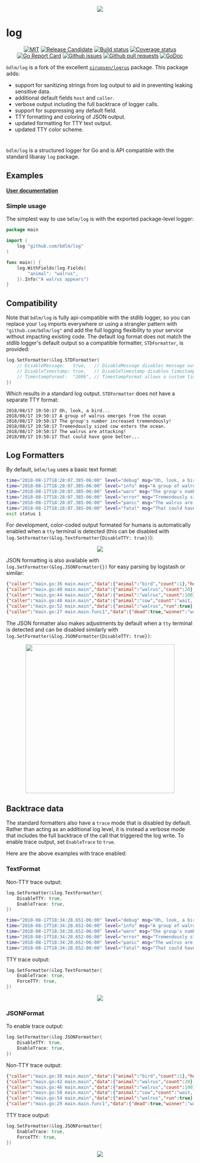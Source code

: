 <p align="center">
    <img src="https://github.com/bdlm/log/wiki/assets/images/tty.png">
</p>

# log

<p align="center">
	<a href="https://github.com/bdlm/log/blob/master/LICENSE"><img src="https://img.shields.io/badge/license-MIT-blue.svg" alt="MIT"></a>
	<a href="https://github.com/mkenney/software-guides/blob/master/STABILITY-BADGES.md#release-candidate"><img src="https://img.shields.io/badge/stability-pre--release-48c9b0.svg" alt="Release Candidate"></a>
	<a href="https://travis-ci.org/bdlm/log"><img src="https://travis-ci.org/bdlm/log.svg?branch=master" alt="Build status"></a>
	<a href="https://codecov.io/gh/bdlm/log"><img src="https://img.shields.io/codecov/c/github/bdlm/log/master.svg" alt="Coverage status"></a>
	<a href="https://goreportcard.com/report/github.com/bdlm/log"><img src="https://goreportcard.com/badge/github.com/bdlm/log" alt="Go Report Card"></a>
	<a href="https://github.com/bdlm/log/issues"><img src="https://img.shields.io/github/issues-raw/bdlm/log.svg" alt="Github issues"></a>
	<a href="https://github.com/bdlm/log/pulls"><img src="https://img.shields.io/github/issues-pr/bdlm/log.svg" alt="Github pull requests"></a>
	<a href="https://godoc.org/github.com/bdlm/log"><img src="https://godoc.org/github.com/bdlm/log?status.svg" alt="GoDoc"></a>
</p>

`bdlm/log` is a fork of the excellent [`sirupsen/logrus`](https://github.com/sirupsen/logrus) package. This package adds:

* support for sanitizing strings from log output to aid in preventing leaking sensitive data.
* additional default fields `host` and `caller`.
* verbose output including the full backtrace of logger calls.
* support for suppressing any default field.
* TTY formatting and coloring of JSON output.
* updated formatting for TTY text output.
* updated TTY color scheme.

#

`bdlm/log` is a structured logger for Go and is API compatible with the standard libaray `log` package.

## Examples

#### [User documentation](https://github.com/bdlm/log/wiki)

### Simple usage

The simplest way to use `bdlm/log` is with the exported package-level logger:

```go
package main

import (
    log "github.com/bdlm/log"
)

func main() {
    log.WithFields(log.Fields{
        "animal": "walrus",
    }).Info("A walrus appears")
}
```

## Compatibility

Note that `bdlm/log` is fully api-compatible with the stdlib logger, so you can replace your `log` imports everywhere or using a strangler pattern with `"github.com/bdlm/log"` and add the full logging flexibility to your service without impacting existing code. The default log format does not match the stdlib logger's default output so a compatible formatter, `STDFormatter`, is provided:

```go
log.SetFormatter(&log.STDFormatter{
    // DisableMessage:   true,   // DisableMessage disables message output.
    // DisableTimestamp: true,   // DisableTimestamp disables timestamp output.
    // TimestampFormat:  "2006", // TimestampFormat allows a custom timestamp format to be used.
})
```

Which results in a standard log output. `STDFormatter` does not have a separate TTY format:
```
2018/08/17 19:50:17 Oh, look, a bird...
2018/08/17 19:50:17 A group of walrus emerges from the ocean
2018/08/17 19:50:17 The group's number increased tremendously!
2018/08/17 19:50:17 Tremendously sized cow enters the ocean.
2018/08/17 19:50:17 The walrus are attacking!
2018/08/17 19:50:17 That could have gone better...
```

## Log Formatters

By default, `bdlm/log` uses a basic text format:
```sh
time="2018-08-17T18:28:07.385-06:00" level="debug" msg="Oh, look, a bird..." data.animal="bird" data.count=1 caller="main.go:34 main.main" host="myhost"
time="2018-08-17T18:28:07.385-06:00" level="info" msg="A group of walrus emerges from the ocean" data.animal="walrus" data.count=20 caller="main.go:38 main.main" host="myhost"
time="2018-08-17T18:28:07.385-06:00" level="warn" msg="The group's number increased tremendously!" data.animal="walrus" data.count=100 caller="main.go:42 main.main" host="myhost"
time="2018-08-17T18:28:07.385-06:00" level="error" msg="Tremendously sized cow enters the ocean." data.animal="cow" data.count="wait, what?" caller="main.go:46 main.main" host="myhost"
time="2018-08-17T18:28:07.385-06:00" level="panic" msg="The walrus are attacking!" data.animal="walrus" data.run=true caller="main.go:50 main.main" host="myhost"
time="2018-08-17T18:28:07.385-06:00" level="fatal" msg="That could have gone better..." data.dead=true data.winner="walrus" caller="main.go:25 main.main.func1" host="myhost"
exit status 1
```

For development, color-coded output formated for humans is automatically enabled when a `tty` terminal is detected (this can be disabled with `log.SetFormatter(&log.TextFormatter{DisableTTY: true})`):

<p align="center">
    <img src="https://github.com/bdlm/log/wiki/assets/images/tty.png">
</p>

JSON formatting is also available with `log.SetFormatter(&log.JSONFormatter{})` for easy parsing by logstash or similar:

```json
{"caller":"main.go:36 main.main","data":{"animal":"bird","count":1},"host":"myhost","level":"debug","msg":"Oh, look, a bird...","time":"2018-08-17T18:32:30.786-06:00"}
{"caller":"main.go:40 main.main","data":{"animal":"walrus","count":20},"host":"myhost","level":"info","msg":"A group of walrus emerges from the ocean","time":"2018-08-17T18:32:30.786-06:00"}
{"caller":"main.go:44 main.main","data":{"animal":"walrus","count":100},"host":"myhost","level":"warn","msg":"The group's number increased tremendously!","time":"2018-08-17T18:32:30.786-06:00"}
{"caller":"main.go:48 main.main","data":{"animal":"cow","count":"wait, what?"},"host":"myhost","level":"error","msg":"Tremendously sized cow enters the ocean.","time":"2018-08-17T18:32:30.786-06:00"}
{"caller":"main.go:52 main.main","data":{"animal":"walrus","run":true},"host":"myhost","level":"panic","msg":"The walrus are attacking!","time":"2018-08-17T18:32:30.786-06:00"}
{"caller":"main.go:27 main.main.func1","data":{"dead":true,"winner":"walrus"},"host":"myhost","level":"fatal","msg":"That could have gone better...","time":"2018-08-17T18:32:30.787-06:00"}
```

The JSON formatter also makes adjustments by default when a `tty` terminal is detected and can be disabled similarly with `log.SetFormatter(&log.JSONFormatter{DisableTTY: true})`:

<p align="center">
    <img src="https://github.com/bdlm/log/wiki/assets/images/tty-json.png" width="400px">
</p>

## Backtrace data

The standard formatters also have a `trace` mode that is disabled by default. Rather than acting as an additional log level, it is instead a verbose mode that includes the full backtrace of the call that triggered the log write. To enable trace output, set `EnableTrace` to `true`.

Here are the above examples with trace enabled:

### TextFormat

Non-TTY trace output:
```go
log.SetFormatter(&log.TextFormatter{
    DisableTTY: true,
    EnableTrace: true,
})
```

```sh
time="2018-08-17T18:34:28.651-06:00" level="debug" msg="Oh, look, a bird..." data.animal="bird" data.count=1 caller="main.go:37 main.main" host="myhost" trace.0="formatter.go:83 github.com/bdlm/log.getTrace" trace.1="formatter.go:153 github.com/bdlm/log.getData" trace.2="text_formatter.go:96 github.com/bdlm/log.(*TextFormatter).Format" trace.3="entry.go:171 github.com/bdlm/log.(*Entry).write" trace.4="entry.go:147 github.com/bdlm/log.Entry.log" trace.5="entry.go:196 github.com/bdlm/log.(*Entry).Debug" trace.6="main.go:37 main.main" trace.7="proc.go:198 runtime.main" trace.8="asm_amd64.s:2361 runtime.goexit"
time="2018-08-17T18:34:28.652-06:00" level="info" msg="A group of walrus emerges from the ocean" data.animal="walrus" data.count=20 caller="main.go:41 main.main" host="myhost" trace.0="formatter.go:83 github.com/bdlm/log.getTrace" trace.1="formatter.go:153 github.com/bdlm/log.getData" trace.2="text_formatter.go:96 github.com/bdlm/log.(*TextFormatter).Format" trace.3="entry.go:171 github.com/bdlm/log.(*Entry).write" trace.4="entry.go:147 github.com/bdlm/log.Entry.log" trace.5="entry.go:203 github.com/bdlm/log.(*Entry).Info" trace.6="main.go:41 main.main" trace.7="proc.go:198 runtime.main" trace.8="asm_amd64.s:2361 runtime.goexit"
time="2018-08-17T18:34:28.652-06:00" level="warn" msg="The group's number increased tremendously!" data.animal="walrus" data.count=100 caller="main.go:45 main.main" host="myhost" trace.0="formatter.go:83 github.com/bdlm/log.getTrace" trace.1="formatter.go:153 github.com/bdlm/log.getData" trace.2="text_formatter.go:96 github.com/bdlm/log.(*TextFormatter).Format" trace.3="entry.go:171 github.com/bdlm/log.(*Entry).write" trace.4="entry.go:147 github.com/bdlm/log.Entry.log" trace.5="entry.go:215 github.com/bdlm/log.(*Entry).Warn" trace.6="main.go:45 main.main" trace.7="proc.go:198 runtime.main" trace.8="asm_amd64.s:2361 runtime.goexit"
time="2018-08-17T18:34:28.652-06:00" level="error" msg="Tremendously sized cow enters the ocean." data.animal="cow" data.count="wait, what?" caller="main.go:49 main.main" host="myhost" trace.0="formatter.go:83 github.com/bdlm/log.getTrace" trace.1="formatter.go:153 github.com/bdlm/log.getData" trace.2="text_formatter.go:96 github.com/bdlm/log.(*TextFormatter).Format" trace.3="entry.go:171 github.com/bdlm/log.(*Entry).write" trace.4="entry.go:147 github.com/bdlm/log.Entry.log" trace.5="entry.go:227 github.com/bdlm/log.(*Entry).Error" trace.6="main.go:49 main.main" trace.7="proc.go:198 runtime.main" trace.8="asm_amd64.s:2361 runtime.goexit"
time="2018-08-17T18:34:28.652-06:00" level="panic" msg="The walrus are attacking!" data.animal="walrus" data.run=true caller="main.go:53 main.main" host="myhost" trace.0="formatter.go:83 github.com/bdlm/log.getTrace" trace.1="formatter.go:153 github.com/bdlm/log.getData" trace.2="text_formatter.go:96 github.com/bdlm/log.(*TextFormatter).Format" trace.3="entry.go:171 github.com/bdlm/log.(*Entry).write" trace.4="entry.go:147 github.com/bdlm/log.Entry.log" trace.5="entry.go:242 github.com/bdlm/log.(*Entry).Panic" trace.6="main.go:53 main.main" trace.7="proc.go:198 runtime.main" trace.8="asm_amd64.s:2361 runtime.goexit"
time="2018-08-17T18:34:28.652-06:00" level="fatal" msg="That could have gone better..." data.dead=true data.winner="walrus" caller="main.go:28 main.main.func1" host="myhost" trace.0="formatter.go:83 github.com/bdlm/log.getTrace" trace.1="formatter.go:153 github.com/bdlm/log.getData" trace.2="text_formatter.go:96 github.com/bdlm/log.(*TextFormatter).Format" trace.3="entry.go:171 github.com/bdlm/log.(*Entry).write" trace.4="entry.go:147 github.com/bdlm/log.Entry.log" trace.5="entry.go:234 github.com/bdlm/log.(*Entry).Fatal" trace.6="main.go:28 main.main.func1" trace.7="asm_amd64.s:573 runtime.call32" trace.8="panic.go:502 runtime.gopanic" trace.9="entry.go:155 github.com/bdlm/log.Entry.log" trace.10="entry.go:242 github.com/bdlm/log.(*Entry).Panic" trace.11="main.go:53 main.main" trace.12="proc.go:198 runtime.main" trace.13="asm_amd64.s:2361 runtime.goexit"
```

TTY trace output:
```go
log.SetFormatter(&log.TextFormatter{
    EnableTrace: true,
    ForceTTY: true,
})
```
<p align="center">
    <img src="https://github.com/bdlm/log/wiki/assets/images/tty-trace.png">
</p>

### JSONFormat

To enable trace output:
```go
log.SetFormatter(&log.JSONFormatter{
    DisableTTY: true,
    EnableTrace: true,
})
```

Non-TTY trace output:
```json
{"caller":"main.go:38 main.main","data":{"animal":"bird","count":1},"host":"myhost","level":"debug","msg":"Oh, look, a bird...","time":"2018-08-17T18:36:17.917-06:00","trace":["formatter.go:83 github.com/bdlm/log.getTrace","formatter.go:153 github.com/bdlm/log.getData","json_formatter.go:79 github.com/bdlm/log.(*JSONFormatter).Format","entry.go:171 github.com/bdlm/log.(*Entry).write","entry.go:147 github.com/bdlm/log.Entry.log","entry.go:196 github.com/bdlm/log.(*Entry).Debug","main.go:38 main.main","proc.go:198 runtime.main","asm_amd64.s:2361 runtime.goexit"]}
{"caller":"main.go:42 main.main","data":{"animal":"walrus","count":20},"host":"myhost","level":"info","msg":"A group of walrus emerges from the ocean","time":"2018-08-17T18:36:17.917-06:00","trace":["formatter.go:83 github.com/bdlm/log.getTrace","formatter.go:153 github.com/bdlm/log.getData","json_formatter.go:79 github.com/bdlm/log.(*JSONFormatter).Format","entry.go:171 github.com/bdlm/log.(*Entry).write","entry.go:147 github.com/bdlm/log.Entry.log","entry.go:203 github.com/bdlm/log.(*Entry).Info","main.go:42 main.main","proc.go:198 runtime.main","asm_amd64.s:2361 runtime.goexit"]}
{"caller":"main.go:46 main.main","data":{"animal":"walrus","count":100},"host":"myhost","level":"warn","msg":"The group's number increased tremendously!","time":"2018-08-17T18:36:17.917-06:00","trace":["formatter.go:83 github.com/bdlm/log.getTrace","formatter.go:153 github.com/bdlm/log.getData","json_formatter.go:79 github.com/bdlm/log.(*JSONFormatter).Format","entry.go:171 github.com/bdlm/log.(*Entry).write","entry.go:147 github.com/bdlm/log.Entry.log","entry.go:215 github.com/bdlm/log.(*Entry).Warn","main.go:46 main.main","proc.go:198 runtime.main","asm_amd64.s:2361 runtime.goexit"]}
{"caller":"main.go:50 main.main","data":{"animal":"cow","count":"wait, what?"},"host":"myhost","level":"error","msg":"Tremendously sized cow enters the ocean.","time":"2018-08-17T18:36:17.917-06:00","trace":["formatter.go:83 github.com/bdlm/log.getTrace","formatter.go:153 github.com/bdlm/log.getData","json_formatter.go:79 github.com/bdlm/log.(*JSONFormatter).Format","entry.go:171 github.com/bdlm/log.(*Entry).write","entry.go:147 github.com/bdlm/log.Entry.log","entry.go:227 github.com/bdlm/log.(*Entry).Error","main.go:50 main.main","proc.go:198 runtime.main","asm_amd64.s:2361 runtime.goexit"]}
{"caller":"main.go:54 main.main","data":{"animal":"walrus","run":true},"host":"myhost","level":"panic","msg":"The walrus are attacking!","time":"2018-08-17T18:36:17.917-06:00","trace":["formatter.go:83 github.com/bdlm/log.getTrace","formatter.go:153 github.com/bdlm/log.getData","json_formatter.go:79 github.com/bdlm/log.(*JSONFormatter).Format","entry.go:171 github.com/bdlm/log.(*Entry).write","entry.go:147 github.com/bdlm/log.Entry.log","entry.go:242 github.com/bdlm/log.(*Entry).Panic","main.go:54 main.main","proc.go:198 runtime.main","asm_amd64.s:2361 runtime.goexit"]}
{"caller":"main.go:29 main.main.func1","data":{"dead":true,"winner":"walrus"},"host":"myhost","level":"fatal","msg":"That could have gone better...","time":"2018-08-17T18:36:17.917-06:00","trace":["formatter.go:83 github.com/bdlm/log.getTrace","formatter.go:153 github.com/bdlm/log.getData","json_formatter.go:79 github.com/bdlm/log.(*JSONFormatter).Format","entry.go:171 github.com/bdlm/log.(*Entry).write","entry.go:147 github.com/bdlm/log.Entry.log","entry.go:234 github.com/bdlm/log.(*Entry).Fatal","main.go:29 main.main.func1","asm_amd64.s:573 runtime.call32","panic.go:502 runtime.gopanic","entry.go:155 github.com/bdlm/log.Entry.log","entry.go:242 github.com/bdlm/log.(*Entry).Panic","main.go:54 main.main","proc.go:198 runtime.main","asm_amd64.s:2361 runtime.goexit"]}
```

TTY trace output:
```go
log.SetFormatter(&log.JSONFormatter{
    EnableTrace: true,
    ForceTTY: true,
})
```
<p align="center">
    <img src="https://github.com/bdlm/log/wiki/assets/images/tty-json-trace.png">
</p>

